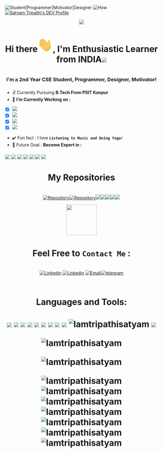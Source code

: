 <a href="https://dev.to/iamtripathisatyam">
  <i class="fab fa-dev" title="iamtripathisatyam's DEV Profile"></i>
</a>
       
![Student|Programmer|Motivator|Designer](https://github.com/Iamtripathisatyam/iamtripathisatyam/blob/master/Content/Skills.png)
![How](https://forthebadge.com/images/badges/built-by-developers.svg)  <br/>
 <a href="https://dev.to/iamtripathisatyam">
  <img src="https://d2fltix0v2e0sb.cloudfront.net/dev-badge.svg" alt="Satyam Tripathi's DEV Profile" width="50">
</a>
<p align="center">
<img src="https://github.com/Iamtripathisatyam/iamtripathisatyam/blob/master/Content/github.gif" width="180px">
 </p>
      
### <h1 align="center">Hi there<img src="https://raw.githubusercontent.com/ABSphreak/ABSphreak/master/gifs/Hi.gif" width="50px">, I'm Enthusiastic Learner from INDIA<img src="https://github.com/Iamtripathisatyam/iamtripathisatyam/blob/master/Content/flag.gif" width="40px"><h1/>
## <h3 align="center">I'm a 2nd Year CSE Student, Programmer, Designer, Motivator!<h3/>
 - ✌️ Currently Pursuing **B.Tech From PSIT Kanpur**
- 🔭 **I’m Currently Working on :**
- [x] ![](https://img.shields.io/badge/PYTHON-PROGRAMMING-yellow.svg?label=PYTHON&style=social&logo=python&logoColor=yellow)  
- [x] ![](https://img.shields.io/badge/CANVA-DESIGNING-green.svg?label=CANVA&style=social&logo=canva&logoColor=informational)
- [x] ![](https://img.shields.io/badge/MICROSOFT-WORD-blue.svg?label=MICROSOFT&style=social&logo=microsoft-word&logoColor=blue)
- [x] ![](https://img.shields.io/badge/DATA-STRUCTURES-9cf.svg?label=DATA&style=social&logo=GraphQL&logoColor=red)
- ✔️ Fun fact : I love **`Listening to Music and Doing Yoga!`**
- 🎯 Future Goal : **Become Expert in :** 
### ![](https://img.shields.io/badge/PYTHON-yellow.svg?&style=social&logo=python&logoColor=yellow) ![](https://img.shields.io/badge/DJANGO-yellow.svg?&style=social&logo=Django&logoColor=orange) ![](https://img.shields.io/badge/FLASK-blue.svg?&style=social&logo=Flask&logoColor=red) ![](https://img.shields.io/badge/DS&ALGO-9cf.svg?&style=social&logo=Treehouse&logoColor=success) ![](https://img.shields.io/badge/APP_DESIGNING-9cf.svg?&style=social&logo=Android&logoColor=critical) ![](https://img.shields.io/badge/DART-9cf.svg?&style=social&logo=Dart&logoColor=black) ![](https://img.shields.io/badge/FLUTTER-9cf.svg?&style=social&logo=Flutter&logoColor=blue)<br/>
### <h1 align="center">**My Repositories**<h1/>
 <body><div class="img1"><p align='center'>
 <a href="https://github.com/Iamtripathisatyam/Python-Projects" target="_blank"><img src="https://github.com/Iamtripathisatyam/iamtripathisatyam/blob/master/Content/%40Python_Projects.png" alt="Repository" width="100"></a><a href="https://github.com/Iamtripathisatyam/Python-Programs" target="_blank"><img src="https://github.com/Iamtripathisatyam/iamtripathisatyam/blob/master/Content/python_programs.png" alt="Repository" width="90"></a><a href="https://github.com/Iamtripathisatyam/Python-Hackerrank-Solutions"><img src="https://github.com/Iamtripathisatyam/iamtripathisatyam/blob/master/Content/hackerrank.png" width="90"></a></a><a href="https://github.com/Iamtripathisatyam/C-Programs"><img src="https://github.com/Iamtripathisatyam/iamtripathisatyam/blob/master/Content/C_Programs.png" width="90"></a><a href="https://github.com/Iamtripathisatyam/C-Programming-Projects"><img src="https://github.com/Iamtripathisatyam/iamtripathisatyam/blob/master/Content/C_projects.png" width="90"><a href="https://github.com/Iamtripathisatyam/Data-Structure-Programs"><img src="https://github.com/Iamtripathisatyam/iamtripathisatyam/blob/master/Content/go-removebg-preview.png" width="100"></a><a href="https://github.com/Iamtripathisatyam/Data_Structure_Notes"><img src="https://github.com/Iamtripathisatyam/iamtripathisatyam/blob/master/Content/DS_NOTES.png" width="100"></a>
<p/>
</div>
</body>
 
  <p align="center">
<img src="https://github.com/Iamtripathisatyam/iamtripathisatyam/blob/master/Content/Bar.gif" width="100px" height="100px">
 </p>

 ### <h1 align="center">Feel Free to **`Contact Me`** : <h1/>
 <body>
    <div class="img1">
     <p align='center'>
 <a href="https://www.linkedin.com/in/Satyam-Tripathi-536b561b1" target="_blank"><img src="https://icons.iconarchive.com/icons/graphics-vibe/neon-glow-social/64/linkedin-icon.png" alt="Linkedin"></a> <a href="https://www.hackerrank.com/tripathiishere" target="_blank"><img src="https://github.com/Iamtripathisatyam/iamtripathisatyam/blob/master/Content/ranks-removebg-preview.png" alt="Linkedin" width="64"></a> 
 <a href="mailto:thingstesting2020@gmail.com" target="_blank"><img src="https://icons.iconarchive.com/icons/wwalczyszyn/android-style-honeycomb/64/GMail-icon.png" alt="Email"></a><a href="https://t.me/Iamtripathisatyam" target="_blank"><img src="https://icons.iconarchive.com/icons/alecive/flatwoken/64/Apps-Telegram-icon.png" alt="telegram" width=60></a>
  <p/>
</div>
</body>
   <br/>
 <h1 align="center">Languages and Tools:<h1/>
 <p align="center">
<img src="https://icons.iconarchive.com/icons/papirus-team/papirus-apps/64/python-icon.png">
<img src="https://icons.iconarchive.com/icons/mattahan/umicons/64/Letter-C-icon.png">
<img src="https://icons.iconarchive.com/icons/graphics-vibe/developer/64/html-5-icon.png">
<img src="https://icons.iconarchive.com/icons/graphicloads/colorful-long-shadow/64/Networking-icon.png">
<img src="https://icons.iconarchive.com/icons/papirus-team/papirus-apps/64/pycharm-icon.png">
<img src="https://icons.iconarchive.com/icons/benjigarner/softdimension/64/MS-Word-2-icon.png">
<img src="https://icons.iconarchive.com/icons/hopstarter/sleek-xp-software/64/Dev-icon.png">
<img src="https://icons.iconarchive.com/icons/rud3boy/mac-apps/64/ps-icon.png">
<img src="https://icons.iconarchive.com/icons/froyoshark/enkel/64/iTerm-icon.png">
<img src="https://icons.iconarchive.com/icons/hopstarter/mac-folders/64/Documents-icon.png" alt=Iamtripathisatyam />
<img src="https://icons.iconarchive.com/icons/papirus-team/papirus-apps/64/visual-studio-code-icon.png">

 </p>

<p align="center">
<img src="https://github-readme-stats.vercel.app/api?username=Iamtripathisatyam&show_icons=true&theme=dracula" alt="Iamtripathisatyam" />
</p>
<p align="center">
<img src="https://github-readme-stats.vercel.app/api/top-langs/?username=Iamtripathisatyam&theme=dracula&layout=compact" alt="Iamtripathisatyam" />
</p>
<p align="center">
<img src="https://komarev.com/ghpvc/?username=Iamtripathisatyam" alt=Iamtripathisatyam />
<img src="https://badges.pufler.dev/visits/Iamtripathisatyam/Iamtripathisatyam?&logo=github&logoColor=yellow" alt=Iamtripathisatyam />
<img src="https://badges.pufler.dev/years/Iamtripathisatyam?&logo=github&logoColor=yellow" alt=Iamtripathisatyam />
<img src="https://badges.pufler.dev/repos/Iamtripathisatyam?&logo=github&logoColor=yellow" alt=Iamtripathisatyam />
<img src="https://badges.pufler.dev/updated/Iamtripathisatyam/iamtripathisatyam?&logo=github&logoColor=yellow" alt=Iamtripathisatyam />
<img src="https://badges.pufler.dev/created/Iamtripathisatyam/iamtripathisatyam?&logo=github&logoColor=yellow" alt=Iamtripathisatyam />
<img src="https://badges.pufler.dev/commits/monthly/Iamtripathisatyam?&logo=github&logoColor=yellow" alt=Iamtripathisatyam />
